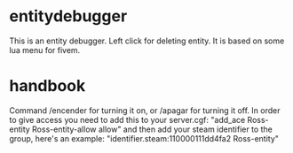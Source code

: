 # entitydebugger
This is an entity debugger. Left click for deleting entity. It is based on some lua menu for fivem.
# handbook
Command /encender for turning it on, or /apagar for turning it off.
In order to give access you need to add this to your server.cgf: "add_ace Ross-entity Ross-entity-allow allow" and then add your steam identifier to the group, here's an example: "identifier.steam:110000111dd4fa2 Ross-entity"
